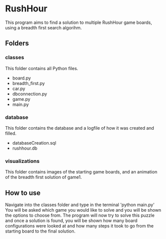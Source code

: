 # RushHour
This program aims to find a solution to multiple RushHour game boards, using a breadth first search algorihm.

## Folders
### classes
This folder contains all Python files.
* board.py
* breadth_first.py
* car.py
* dbconnection.py
* game.py
* main.py

### database
This folder contains the database and a logfile of how it was created and filled.
* databaseCreation.sql
* rushhour.db

### visualizations
This folder contains images of the starting game boards, and an animation of the breadth first solution of game1.

## How to use
Navigate into the classes folder and type in the terminal
'python main.py'
You will be asked which game you would like to solve and you will be shown the options to choose from.
The program will now try to solve this puzzle and once a solution is found, you will be shown how many
board configurations were looked at and how many steps it took to go from the starting board to the final solution.
